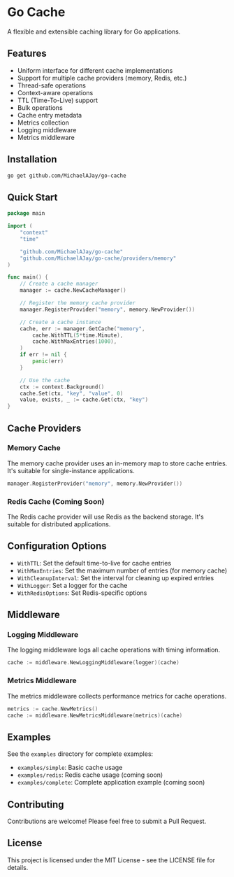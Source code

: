 # Go Cache

A flexible and extensible caching library for Go applications.

## Features

- Uniform interface for different cache implementations
- Support for multiple cache providers (memory, Redis, etc.)
- Thread-safe operations
- Context-aware operations
- TTL (Time-To-Live) support
- Bulk operations
- Cache entry metadata
- Metrics collection
- Logging middleware
- Metrics middleware

## Installation

```bash
go get github.com/MichaelAJay/go-cache
```

## Quick Start

```go
package main

import (
    "context"
    "time"

    "github.com/MichaelAJay/go-cache"
    "github.com/MichaelAJay/go-cache/providers/memory"
)

func main() {
    // Create a cache manager
    manager := cache.NewCacheManager()

    // Register the memory cache provider
    manager.RegisterProvider("memory", memory.NewProvider())

    // Create a cache instance
    cache, err := manager.GetCache("memory",
        cache.WithTTL(5*time.Minute),
        cache.WithMaxEntries(1000),
    )
    if err != nil {
        panic(err)
    }

    // Use the cache
    ctx := context.Background()
    cache.Set(ctx, "key", "value", 0)
    value, exists, _ := cache.Get(ctx, "key")
}
```

## Cache Providers

### Memory Cache

The memory cache provider uses an in-memory map to store cache entries. It's suitable for single-instance applications.

```go
manager.RegisterProvider("memory", memory.NewProvider())
```

### Redis Cache (Coming Soon)

The Redis cache provider will use Redis as the backend storage. It's suitable for distributed applications.

## Configuration Options

- `WithTTL`: Set the default time-to-live for cache entries
- `WithMaxEntries`: Set the maximum number of entries (for memory cache)
- `WithCleanupInterval`: Set the interval for cleaning up expired entries
- `WithLogger`: Set a logger for the cache
- `WithRedisOptions`: Set Redis-specific options

## Middleware

### Logging Middleware

The logging middleware logs all cache operations with timing information.

```go
cache := middleware.NewLoggingMiddleware(logger)(cache)
```

### Metrics Middleware

The metrics middleware collects performance metrics for cache operations.

```go
metrics := cache.NewMetrics()
cache := middleware.NewMetricsMiddleware(metrics)(cache)
```

## Examples

See the `examples` directory for complete examples:

- `examples/simple`: Basic cache usage
- `examples/redis`: Redis cache usage (coming soon)
- `examples/complete`: Complete application example (coming soon)

## Contributing

Contributions are welcome! Please feel free to submit a Pull Request.

## License

This project is licensed under the MIT License - see the LICENSE file for details.